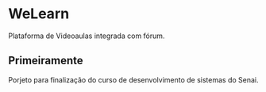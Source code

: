 # WeLearn

Plataforma de Videoaulas integrada com fórum.

## Primeiramente

Porjeto para finalização do curso de desenvolvimento de sistemas do Senai.
